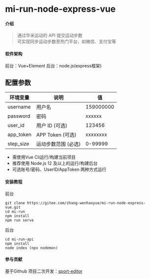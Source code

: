 # mi-run-node-express-vue

#### 介绍

> 通过华米运动的 API 提交运动步数 <br/>
> 可实现同步运动步数至热门平台，如微信、支付宝等<br/>

#### 软件架构
前台：Vue+Element
后台：node.js(express框架)

## 配置参数

| 环境变量                 | 说明                | 值                  |
| ------------------------ | ------------------- | ------------------- |
| username  | 用户名              | 159000000           |
| password  | 密码                | xxxxxx              |
| user_id   | 用户 ID (可选)      | 123456              |
| app_token | APP Token (可选)    | xxxxxxxx            |
| step_size          | 运动步数范围 (必选) |   0-99999|

- 需使用Vue Cli运行/构建当前项目
- 推荐使用 Node.js 12 及以上的运行/构建后台
- 可选账号/密码、UserID/AppToken 两种方式运行

#### 安装教程
前台
```
git clone https://gitee.com/zhang-wenhaoyue/mi-run-node-express-vue.git
cd mi-run
npm install
npm run serve
```
后台
```
cd mi-run-api
npm install
node index (npx nodemon)
```

#### 参与贡献
基于Github 项目二次开发：[sport-editor](https://github.com/Devifish/sport-editor "sport-editor")


